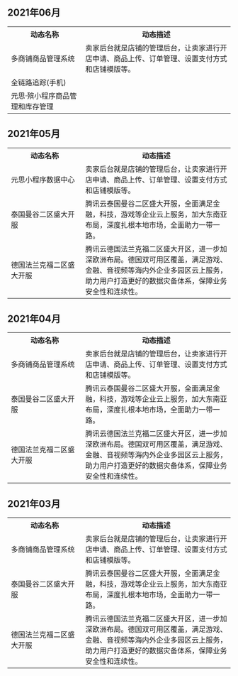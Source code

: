 ## 2021年06月
<table>
	<tr><th style="width: 25%;">动态名称</th><th style="width: 50%;">动态描述</th></tr>
	<tr>
	<td>多商铺商品管理系统</td>	<td>卖家后台就是店铺的管理后台，让卖家进行开店申请、商品上传、订单管理、设置支付方式和店铺模版等。</tr>
	<tr>
	<td>全链路追踪(手机)</td>	<td></td>	</td></tr>
	<tr>
	<td>元思·殡小程序商品管理和库存管理</td>	<td>  </td>	</tr>
  </table>

  ## 2021年05月
<table>
	<tr><th style="width: 25%;">动态名称</th><th style="width: 50%;">动态描述</th></tr>
	<tr>
	<td>元思小程序数据中心</td>	<td>卖家后台就是店铺的管理后台，让卖家进行开店申请、商品上传、订单管理、设置支付方式和店铺模版等。</tr>
	<tr>
	<td>泰国曼谷二区盛大开服</td>	<td>腾讯云泰国曼谷二区盛大开服，全面满足金融，科技，游戏等企业云上服务，加大东南亚布局，深度扎根本地市场，全面助力一带一路。</td>	</td></tr>
	<tr>
	<td>德国法兰克福二区盛大开服</td>	<td>腾讯云德国法兰克福二区盛大开区，进一步加深欧洲布局。德国双可用区覆盖，满足游戏、金融、音视频等海内外企业多园区云上服务，助力用户打造更好的数据灾备体系，保障业务安全性和连续性。</td>	</tr>
  </table>
  
  ## 2021年04月
<table>
	<tr><th style="width: 25%;">动态名称</th><th style="width: 50%;">动态描述</th></tr>
	<tr>
	<td>多商铺商品管理系统</td>	<td>卖家后台就是店铺的管理后台，让卖家进行开店申请、商品上传、订单管理、设置支付方式和店铺模版等。</tr>
	<tr>
	<td>泰国曼谷二区盛大开服</td>	<td>腾讯云泰国曼谷二区盛大开服，全面满足金融，科技，游戏等企业云上服务，加大东南亚布局，深度扎根本地市场，全面助力一带一路。</td>	</td></tr>
	<tr>
	<td>德国法兰克福二区盛大开服</td>	<td>腾讯云德国法兰克福二区盛大开区，进一步加深欧洲布局。德国双可用区覆盖，满足游戏、金融、音视频等海内外企业多园区云上服务，助力用户打造更好的数据灾备体系，保障业务安全性和连续性。</td>	</tr>
  </table>
  
  
  ## 2021年03月
<table>
	<tr><th style="width: 25%;">动态名称</th><th style="width: 50%;">动态描述</th></tr>
	<tr>
	<td>多商铺商品管理系统</td>	<td>卖家后台就是店铺的管理后台，让卖家进行开店申请、商品上传、订单管理、设置支付方式和店铺模版等。</tr>
	<tr>
	<td>泰国曼谷二区盛大开服</td>	<td>腾讯云泰国曼谷二区盛大开服，全面满足金融，科技，游戏等企业云上服务，加大东南亚布局，深度扎根本地市场，全面助力一带一路。</td>	</td></tr>
	<tr>
	<td>德国法兰克福二区盛大开服</td>	<td>腾讯云德国法兰克福二区盛大开区，进一步加深欧洲布局。德国双可用区覆盖，满足游戏、金融、音视频等海内外企业多园区云上服务，助力用户打造更好的数据灾备体系，保障业务安全性和连续性。</td>	</tr>
  </table>